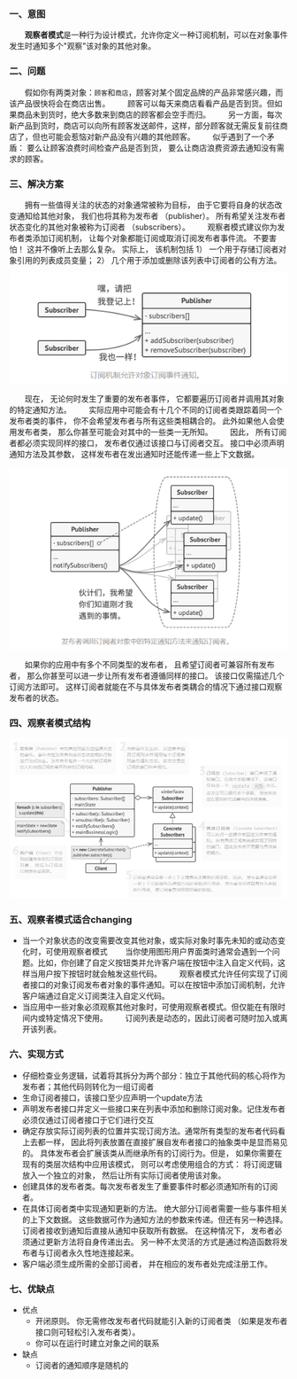 ### 一、意图
&ensp;&ensp;&ensp;&ensp;**观察者模式**是一种行为设计模式，允许你定义一种订阅机制，可以在对象事件发生时通知多个"观察"该对象的其他对象。

### 二、问题
&ensp;&ensp;&ensp;&ensp;假如你有两类对象：`顾客`和`商店`，顾客对某个固定品牌的产品非常感兴趣，而该产品很快将会在商店出售。
&ensp;&ensp;&ensp;&ensp;顾客可以每天来商店看看产品是否到货。但如果商品未到货时，绝大多数来到商店的顾客都会空手而归。
&ensp;&ensp;&ensp;&ensp;另一方面，每次新产品到货时，商店可以向所有顾客发送邮件，这样，部分顾客就无需反复前往商店了，但也可能会惹恼对新产品没有兴趣的其他顾客。
&ensp;&ensp;&ensp;&ensp;似乎遇到了一个矛盾： 要么让顾客浪费时间检查产品是否到货， 要么让商店浪费资源去通知没有需求的顾客。

### 三、解决方案
&ensp;&ensp;&ensp;&ensp;拥有一些值得关注的状态的对象通常被称为目标， 由于它要将自身的状态改变通知给其他对象， 我们也将其称为发布者 （publisher）。 所有希望关注发布者状态变化的其他对象被称为订阅者 （subscribers）。
&ensp;&ensp;&ensp;&ensp;观察者模式建议你为发布者类添加订阅机制， 让每个对象都能订阅或取消订阅发布者事件流。 不要害怕！ 这并不像听上去那么复杂。 实际上， 该机制包括 1） 一个用于存储订阅者对象引用的列表成员变量； 2） 几个用于添加或删除该列表中订阅者的公有方法。
<div align=center><img src="observer_pattern_solution.png"></div>

&ensp;&ensp;&ensp;&ensp;现在， 无论何时发生了重要的发布者事件， 它都要遍历订阅者并调用其对象的特定通知方法。
&ensp;&ensp;&ensp;&ensp;实际应用中可能会有十几个不同的订阅者类跟踪着同一个发布者类的事件， 你不会希望发布者与所有这些类相耦合的。 此外如果他人会使用发布者类， 那么你甚至可能会对其中的一些类一无所知。
&ensp;&ensp;&ensp;&ensp;因此， 所有订阅者都必须实现同样的接口， 发布者仅通过该接口与订阅者交互。 接口中必须声明通知方法及其参数， 这样发布者在发出通知时还能传递一些上下文数据。
<div align=center><img src="observer_pattern_solution_1.png"></div>

&ensp;&ensp;&ensp;&ensp;如果你的应用中有多个不同类型的发布者， 且希望订阅者可兼容所有发布者， 那么你甚至可以进一步让所有发布者遵循同样的接口。 该接口仅需描述几个订阅方法即可。 这样订阅者就能在不与具体发布者类耦合的情况下通过接口观察发布者的状态。

### 四、观察者模式结构
<div align=center><img src="observer_pattern_structure.png"></div>

### 五、观察者模式适合changing
- 当一个对象状态的改变需要改变其他对象，或实际对象时事先未知的或动态变化时，可使用观察者模式
&ensp;&ensp;&ensp;&ensp;当你使用图形用户界面类时通常会遇到一个问题。比如，你创建了自定义按钮类并允许客户端在按钮中注入自定义代码，这样当用户按下按钮时就会触发这些代码。
&ensp;&ensp;&ensp;&ensp;观察者模式允许任何实现了订阅者接口的对象订阅发布者对象的事件通知。可以在按钮中添加订阅机制，允许客户端通过自定义订阅类注入自定义代码。
- 当应用中一些对象必须观察其他对象时，可使用观察者模式。但仅能在有限时间内或特定情况下使用。
&ensp;&ensp;&ensp;&ensp;订阅列表是动态的，因此订阅者可随时加入或离开该列表。

### 六、实现方式
- 仔细检查业务逻辑，试着将其拆分为两个部分：独立于其他代码的核心将作为发布者；其他代码则转化为一组订阅者
- 生命订阅者接口，该接口至少应声明一个update方法
- 声明发布者接口并定义一些接口来在列表中添加和删除订阅对象。记住发布者必须仅通过订阅者接口于它们进行交互
- 确定存放实际订阅列表的位置并实现订阅方法。通常所有类型的发布者代码看上去都一样， 因此将列表放置在直接扩展自发布者接口的抽象类中是显而易见的。 具体发布者会扩展该类从而继承所有的订阅行为。但是， 如果你需要在现有的类层次结构中应用该模式， 则可以考虑使用组合的方式： 将订阅逻辑放入一个独立的对象， 然后让所有实际订阅者使用该对象。
- 创建具体的发布者类。每次发布者发生了重要事件时都必须通知所有的订阅者。
- 在具体订阅者类中实现通知更新的方法。 绝大部分订阅者需要一些与事件相关的上下文数据。 这些数据可作为通知方法的参数来传递。但还有另一种选择。 订阅者接收到通知后直接从通知中获取所有数据。 在这种情况下， 发布者必须通过更新方法将自身传递出去。 另一种不太灵活的方式是通过构造函数将发布者与订阅者永久性地连接起来。
- 客户端必须生成所需的全部订阅者， 并在相应的发布者处完成注册工作。
### 七、优缺点
- 优点
  - 开闭原则。 你无需修改发布者代码就能引入新的订阅者类 （如果是发布者接口则可轻松引入发布者类）。
  - 你可以在运行时建立对象之间的联系
- 缺点
  - 订阅者的通知顺序是随机的